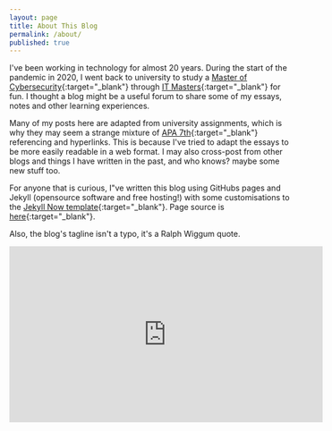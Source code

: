 ```yaml
---
layout: page
title: About This Blog
permalink: /about/
published: true
---
```



I've been working in technology for almost 20 years. During the start of the pandemic in 2020, I went back to university to study a [Master of Cybersecurity](https://itmasters.edu.au/course/master-of-cyber-security/){:target="_blank"} through [IT Masters](https://itmasters.edu.au/){:target="_blank"} for fun. I thought a blog might be a useful forum to share some of my essays, notes and other learning experiences. 

Many of my posts here are adapted from university assignments, which is why they may seem a strange mixture of [APA 7th](https://libguides.library.usyd.edu.au/citation/apa7){:target="_blank"} referencing and hyperlinks. This is because I've tried to adapt the essays to be more easily readable in a web format. I may also cross-post from other blogs and things I have written in the past, and who knows? maybe some new stuff too. 

For anyone that is curious, I"ve written this blog using GitHubs pages and Jekyll (opensource software and free hosting!) with some customisations to the [Jekyll Now template](https://github.com/barryclark/jekyll-now){:target="_blank"}. Page source is [here](https://github.com/nkavadias/nkavadias.github.io){:target="_blank"}.

Also, the blog's tagline isn't a typo, it's a Ralph Wiggum quote.
<iframe width="560" height="315" src="https://www.youtube.com/embed/Lrr7m7dRBPk?controls=0" title="YouTube video player" frameborder="0" allow="accelerometer; autoplay; clipboard-write; encrypted-media; gyroscope; picture-in-picture" allowfullscreen></iframe>
